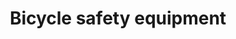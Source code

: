 ---
title: Bicycle safety equipment
longTitle: 'Bicycle safety equipment'
tags:
- gccommon
narrowerTerm:
- "[[Safety equipment]]"
relatedTerm:
- "[[Cycling]]"
use:
- "[[Bicycle helmets]]"
---